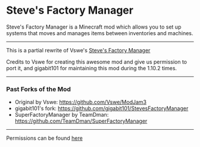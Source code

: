 # Steve's Factory Manager

Steve's Factory Manager is a Minecraft mod which allows you to set up systems that moves and manages items between inventories and machines.

---

This is a partial rewrite of Vswe's [Steve's Factory Manager](https://minecraft.curseforge.com/projects/steves-factory-manager)

Credits to Vswe for creating this awesome mod and give us permission to port it, and gigabit101 for maintaining this mod
during the 1.10.2 times.

---

### Past Forks of the Mod

+ Original by Vswe: https://github.com/Vswe/ModJam3
+ gigabit101's fork: https://github.com/gigabit101/StevesFactoryManager
+ SuperFactoryManager by TeamDman:  https://github.com/TeamDman/SuperFactoryManager

---

Permissions can be found [here](https://twitter.com/Steves_Carts/status/795197105849729024)